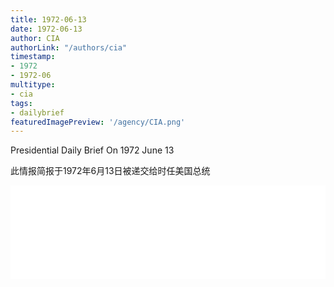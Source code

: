 ```yaml
---
title: 1972-06-13
date: 1972-06-13
author: CIA 
authorLink: "/authors/cia"
timestamp: 
- 1972
- 1972-06
multitype: 
- cia
tags: 
- dailybrief
featuredImagePreview: '/agency/CIA.png'
---
```



Presidential Daily Brief On 1972 June 13

此情报简报于1972年6月13日被递交给时任美国总统

<!--more-->





<div id="over" style="width:100%; overflow:hidden"> <iframe id="sFrame" name="sFrame" frameborder="no" border="0"  allowfullscreen marginwidth="0" scrolling="no" src = " /CIA/1972-06-13.html "  style = " position:absulute; width: 806px; top: 300;" > </iframe> </div>